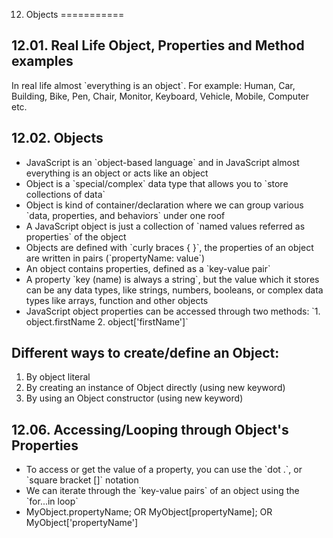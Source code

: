 12. Objects
===========

12.01. Real Life Object, Properties and Method examples
-------------------------------------------------------

In real life almost \`everything is an object\`. For example: Human, Car, Building, Bike, Pen, Chair, Monitor, Keyboard, Vehicle, Mobile, Computer etc.

12.02. Objects
--------------

-   JavaScript is an \`object-based language\` and in JavaScript almost everything is an object or acts like an object
-   Object is a \`special/complex\` data type that allows you to \`store collections of data\`
-   Object is kind of container/declaration where we can group various \`data, properties, and behaviors\` under one roof
-   A JavaScript object is just a collection of \`named values referred as properties\` of the object
-   Objects are defined with \`curly braces { }\`, the properties of an object are written in pairs (\`propertyName: value\`)
-   An object contains properties, defined as a \`key-value pair\`
-   A property \`key (name) is always a string\`, but the value which it stores can be any data types, like strings, numbers, booleans, or complex data types like arrays, function and other objects
-   JavaScript object properties can be accessed through two methods: \`1. object.firstName 2. object\['firstName'\]\`

Different ways to create/define an Object:
------------------------------------------

1.  By object literal
2.  By creating an instance of Object directly (using new keyword)
3.  By using an Object constructor (using new keyword)

12.06. Accessing/Looping through Object's Properties
----------------------------------------------------

-   To access or get the value of a property, you can use the \`dot .\`, or \`square bracket \[\]\` notation
-   We can iterate through the \`key-value pairs\` of an object using the \`for...in loop\`
-   MyObject.propertyName; OR MyObject\[propertyName\]; OR MyObject\['propertyName'\]
